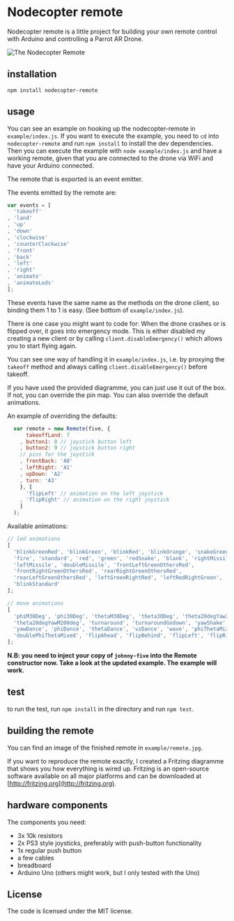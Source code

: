 Nodecopter remote
=================

Nodecopter remote is a little project for building your own remote control with
Arduino and controlling a Parrot AR Drone.

![The Nodecopter
Remote](https://raw.github.com/gillesruppert/nodecopter-remote/master/example/arduino-remote.jpg)

## installation
```shell
npm install nodecopter-remote
```

## usage
You can see an example on hooking up the nodecopter-remote in `example/index.js`.
If you want to execute the example, you need to `cd` into `nodecopter-remote`
and run `npm install` to install the dev dependencies. Then you can execute
the example with `node example/index.js` and have a working remote, given that
you are connected to the drone via WiFi and have your Arduino connected.

The remote that is exported is an event emitter.

The events emitted by the remote are:
```javascript
var events = [
  'takeoff'
, 'land'
, 'up'
, 'down'
, 'clockwise'
, 'counterClockwise'
, 'front'
, 'back'
, 'left'
, 'right'
, 'animate'
, 'animateLeds'
];
```

These events have the same name as the methods on the drone client, so binding 
them 1 to 1 is easy. (See bottom of `example/index.js`).

There is one case you might want to code for: When the drone crashes or is flipped
over, it goes into emergency mode. This is either disabled my creating a new client
or by calling `client.disableEmergency()` which allows you to start flying again.

You can see one way of handling it in `example/index.js`, i.e. by proxying the `takeoff`
method and always calling `client.disableEmergency()` before takeoff.


If you have used the provided diagramme, you can just use it out of the box. If
not, you can override the pin map. You can also override the default animations.

An example of overriding the defaults:
```javascript
  var remote = new Remote(five, {
      takeoffLand: 7
    , button1: 8 // joystick button left
    , button2: 9 // joystick button right
    // pins for the joystick
    , frontBack: 'A0'
    , leftRight: 'A1'
    , upDown: 'A2'
    , turn: 'A3'
    }, [
      'flipLeft' // animation on the left joystick
    , 'flipRight' // animation on the right joystick
    ]
  );
```

Available animations:

```javascript
// led animations
[
  'blinkGreenRed', 'blinkGreen', 'blinkRed', 'blinkOrange', 'snakeGreenRed',
  'fire', 'standard', 'red', 'green', 'redSnake', 'blank', 'rightMissile',
  'leftMissile', 'doubleMissile', 'frontLeftGreenOthersRed',
  'frontRightGreenOthersRed', 'rearRightGreenOthersRed',
  'rearLeftGreenOthersRed', 'leftGreenRightRed', 'leftRedRightGreen',
  'blinkStandard'
];

// move animations
[
  'phiM30Deg', 'phi30Deg', 'thetaM30Deg', 'theta30Deg', 'theta20degYaw200deg',
  'theta20degYawM200deg', 'turnaround', 'turnaroundGodown', 'yawShake',
  'yawDance', 'phiDance', 'thetaDance', 'vzDance', 'wave', 'phiThetaMixed',
  'doublePhiThetaMixed', 'flipAhead', 'flipBehind', 'flipLeft', 'flipRight'
];
```

**N.B: you need to inject your copy of `johnny-five` into the Remote constructor now.
Take a look at the updated example. The example will work.**

## test
to run the test, run `npm install` in the directory and run `npm test`.

## building the remote
You can find an image of the finished remote in `example/remote.jpg`.

If you want to reproduce the remote exactly, I created a Fritzing diagramme
that shows you how everything is wired up. Fritzing is an open-source software
available on all major platforms and can be downloaded at [http://fritzing.org](http://fritzing.org).

## hardware components
The components you need:
- 3x 10k resistors
- 2x PS3 style joysticks, preferably with push-button functionality
- 1x regular push button
- a few cables
- breadboard
- Arduino Uno (others might work, but I only tested with the Uno)

## License
The code is licensed under the MIT license.

